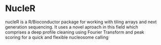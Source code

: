 # NucleR

nucleR is a R/Bioconductor package for working with tiling arrays and next generation sequencing. It uses a novel aproach in this field which comprises a deep profile cleaning using Fourier Transform and peak scoring for a quick and flexible nucleosome calling

